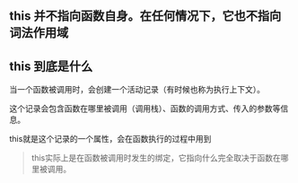## this 并不指向函数自身。在任何情况下，它也不指向词法作用域

## this 到底是什么

当一个函数被调用时，会创建一个活动记录（有时候也称为执行上下文）。

这个记录会包含函数在哪里被调用（调用栈）、函数的调用方式、传入的参数等信息。

this就是这个记录的一个属性，会在函数执行的过程中用到

> this实际上是在函数被调用时发生的绑定，它指向什么完全取决于函数在哪里被调用。

